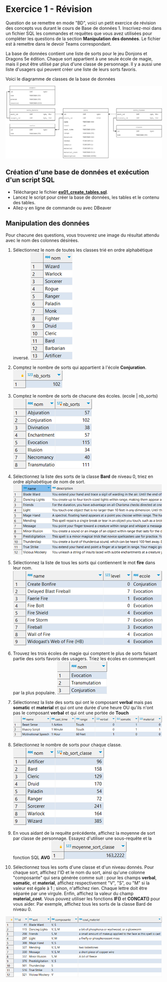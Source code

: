 # Exercice 1 - Révision

Question de se remettre en mode "BD", voici un petit exercice de révision des concepts vus durant le cours de Base de données 1. Inscrivez-moi dans un fichier SQL les commandes et requêtes que vous avez utilisées pour compléter les questions de la section **Manipulation des données**. Le fichier est à remettre dans le devoir Teams correspondant. 

La base de données contient une liste de sorts pour le jeu Donjons et Dragons 5e édition. Chaque sort appartient à une seule école de magie, mais il peut être utilisé par plus d'une classe de personnage. Il y a aussi une liste d'usagers qui peuvent créer une liste de leurs sorts favoris.

Voici le diagramme de classes de la base de données

![ex01_a](../images/ex01_diagramme.svg)


## Création d'une base de données et exécution d'un script SQL

- Téléchargez le fichier [**ex01_create_tables.sql**](../ressources/ex01_create_tables.sql). 
- Lancez le script pour créer la base de données, les tables et le contenu des tables.
- Allez-y en ligne de commande ou avec DBeaver

## Manipulation des données
Pour chacune des questions, vous trouverez une image du résultat attendu avec le nom des colonnes désirées.

1. Sélectionnez le nom de toutes les classes trié en ordre alphabétique inversé.
![ex01_01](../images/ex01_01.png)

2. Comptez le nombre de sorts qui appartient à l'école **Conjuration**.
![ex01_02](../images/ex01_02.png)

3. Comptez le nombre de sorts de chacune des écoles. (ecole | nb_sorts)
![ex01_03](../images/ex01_03.png)

4. Sélectionnez la liste des sorts de la classe **Bard** de niveau 0, triez en ordre alphabétique de nom de sort.
![ex01_04](../images/ex01_04.png)

5. Sélectionnez la liste de tous les sorts qui contiennent le mot **fire** dans leur nom.
![ex01_05](../images/ex01_05.png)

6. Trouvez les trois écoles de magie qui comptent le plus de sorts faisant partie des sorts favoris des usagers. Triez les écoles en commençant par la plus populaire.
![ex01_06](../images/ex01_06.png)

7. Sélectionnez la liste des sorts qui ont le composant **verbal** mais pas **somatic** et **material** et qui ont une durée d'une heure OU qu'ils n'ont pas le composant **verbal** et qui ont une portée de **Touch**
![ex01_07](../images/ex01_07.png)

8. Sélectionnez le nombre de sorts pour chaque classe.
![ex01_08](../images/ex01_08.png)

9. En vous aidant de la requête précédente, affichez la moyenne de sort par classe de personnage. Essayez d'utiliser une sous-requête et la fonction SQL **AVG**
![ex01_09](../images/ex01_09.png)

10. Sélectionnez tous les sorts d'une classe et d'un niveau donnés. Pour chaque sort, affichez l'ID et le nom du sort, ainsi qu'une colonne "composante" qui sera générée comme suit : pour les champs **verbal**, **somatic**, et **material**, affichez respectivement "V", "S", ou "M" si la valeur est égale à 1 ; sinon, n'affichez rien. Chaque lettre doit être séparée par une virgule. Enfin, affichez la valeur du champ **material_cost**. Vous pouvez utiliser les fonctions **IF()** et **CONCAT()** pour vous aider. Par exemple, affichez tous les sorts de la classe Bard de niveau 0.

![ex01_10](../images/ex01_10.png)